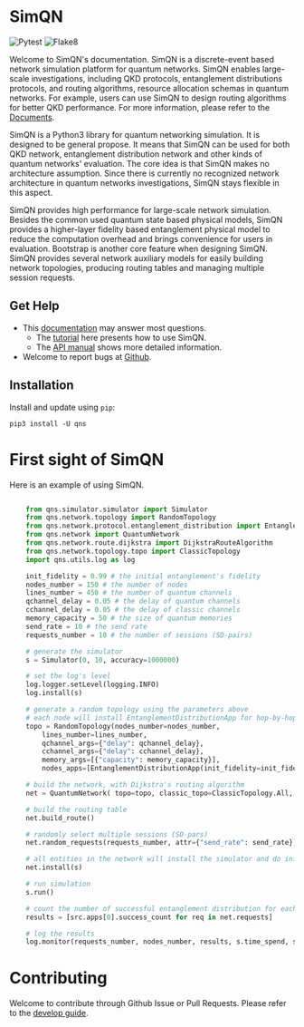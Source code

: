 # SimQN

![Pytest](https://github.com/ertuil/SimQN/actions/workflows/pytest.yml/badge.svg) 
![Flake8](https://github.com/ertuil/SimQN/actions/workflows/flake8.yml/badge.svg) 

Welcome to SimQN's documentation. SimQN is a discrete-event based network simulation platform for quantum networks.
SimQN enables large-scale investigations, including QKD protocols, entanglement distributions protocols, and routing algorithms, resource allocation schemas in quantum networks. For example, users can use SimQN to design routing algorithms for better QKD performance. For more information, please refer to the [Documents](https://ertuil.github.io/SimQN/).

SimQN is a Python3 library for quantum networking simulation. It is designed to be general propose. It means that SimQN can be used for both QKD network, entanglement distribution network and other kinds of quantum networks' evaluation. The core idea is that SimQN makes no architecture assumption. Since there is currently no recognized network architecture in quantum networks investigations, SimQN stays flexible in this aspect.

SimQN provides high performance for large-scale network simulation. Besides the common used quantum state based physical models, SimQN provides a higher-layer fidelity based entanglement physical model to reduce the computation overhead and brings convenience for users in evaluation. Bootstrap is another core feature when designing SimQN. SimQN provides several network auxiliary models for easily building network topologies, producing routing tables and managing multiple session requests.

## Get Help

- This [documentation](https://ertuil.github.io/SimQN/) may answer most questions.
    - The [tutorial](https://ertuil.github.io/SimQN/tutorials.html) here presents how to use SimQN.
    - The [API manual](https://ertuil.github.io/SimQN/modules.html) shows more detailed information.
- Welcome to report bugs at [Github](https://github.com/ertuil/SimQN).

## Installation

Install and update using `pip`:
```
pip3 install -U qns
```

# First sight of SimQN

Here is an example of using SimQN.

``` Python

    from qns.simulator.simulator import Simulator
    from qns.network.topology import RandomTopology
    from qns.network.protocol.entanglement_distribution import EntanglementDistributionApp
    from qns.network import QuantumNetwork
    from qns.network.route.dijkstra import DijkstraRouteAlgorithm
    from qns.network.topology.topo import ClassicTopology
    import qns.utils.log as log

    init_fidelity = 0.99 # the initial entanglement's fidelity 
    nodes_number = 150 # the number of nodes
    lines_number = 450 # the number of quantum channels
    qchannel_delay = 0.05 # the delay of quantum channels
    cchannel_delay = 0.05 # the delay of classic channels
    memory_capacity = 50 # the size of quantum memories
    send_rate = 10 # the send rate
    requests_number = 10 # the number of sessions (SD-pairs)

    # generate the simulator
    s = Simulator(0, 10, accuracy=1000000)

    # set the log's level
    log.logger.setLevel(logging.INFO)
    log.install(s)

    # generate a random topology using the parameters above
    # each node will install EntanglementDistributionApp for hop-by-hop entanglement distribution
    topo = RandomTopology(nodes_number=nodes_number,
        lines_number=lines_number,
        qchannel_args={"delay": qchannel_delay},
        cchannel_args={"delay": cchannel_delay},
        memory_args=[{"capacity": memory_capacity}],
        nodes_apps=[EntanglementDistributionApp(init_fidelity=init_fidelity)])

    # build the network, with Dijkstra's routing algorithm
    net = QuantumNetwork( topo=topo, classic_topo=ClassicTopology.All, route=DijkstraRouteAlgorithm())

    # build the routing table
    net.build_route()

    # randomly select multiple sessions (SD-pars)
    net.random_requests(requests_number, attr={"send_rate": send_rate})

    # all entities in the network will install the simulator and do initiate works.
    net.install(s)

    # run simulation
    s.run()

    # count the number of successful entanglement distribution for each session
    results = [src.apps[0].success_count for req in net.requests]

    # log the results
    log.monitor(requests_number, nodes_number, results, s.time_spend, sep=" ")
```

# Contributing
Welcome to contribute through Github Issue or Pull Requests. Please refer to the [develop guide](https://ertuil.github.io/SimQN/develop.html).

